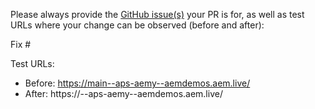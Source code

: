 Please always provide the [GitHub issue(s)](../issues) your PR is for, as well as test URLs where your change can be observed (before and after):

Fix #<gh-issue-id>

Test URLs:
- Before: https://main--aps-aemy--aemdemos.aem.live/
- After: https://<branch>--aps-aemy--aemdemos.aem.live/
